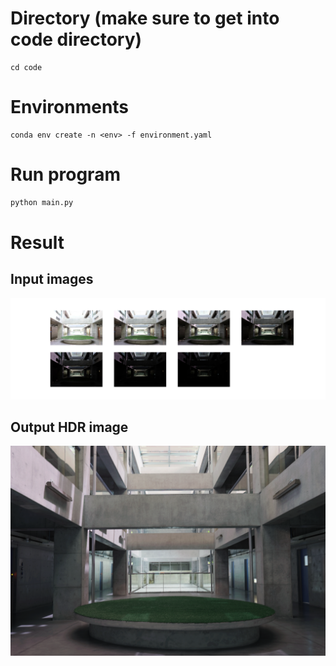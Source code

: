 # Directory (make sure to get into code directory)
```shell
cd code
```

# Environments
```shell
conda env create -n <env> -f environment.yaml
```

# Run program
```python
python main.py
```

# Result
## Input images
![alt text](https://github.com/ChiaYi-LIN/2022VFX/blob/master/Project_1_HDR/data/combine_photos.jpg)

## Output HDR image
![alt text](https://github.com/ChiaYi-LIN/2022VFX/blob/master/Project_1_HDR/result.PNG)
